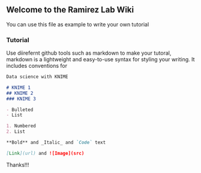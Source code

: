 ## Welcome to the Ramirez Lab Wiki

You can use this file as example to write your own tutorial

### Tutorial
Use diirefernt github tools such as markdown to make your tutoral, markdown is a lightweight and easy-to-use syntax for styling your writing. It includes conventions for

```markdown
Data science with KNIME

# KNIME 1
## KNIME 2
### KNIME 3

- Bulleted
- List

1. Numbered
2. List

**Bold** and _Italic_ and `Code` text

[Link](url) and ![Image](src)
```

Thanks!!!
